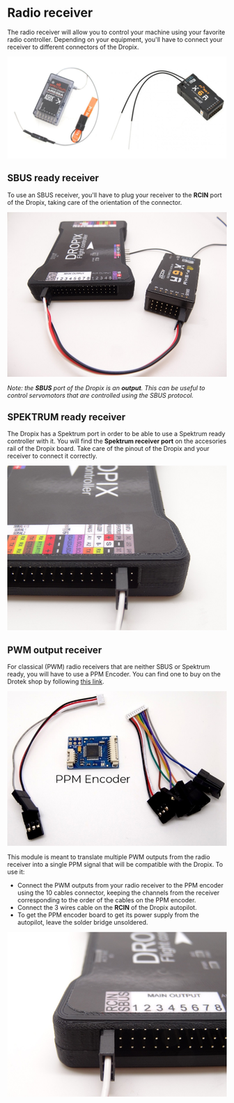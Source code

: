 # Radio receiver

The radio receiver will allow you to control your machine using your favorite radio controller. Depending on your equipment, you'll have to connect your receiver to different connectors of the Dropix.

![](../.gitbook/assets/receivers.jpg)

## SBUS ready receiver

To use an SBUS receiver, you'll have to plug your receiver to the **RCIN** port of the Dropix, taking care of the orientation of the connector.

![](../.gitbook/assets/sbus.jpg)

_Note: the **SBUS** port of the Dropix is an **output**. This can be useful to control servomotors that are controlled using the SBUS protocol._

## SPEKTRUM ready receiver

The Dropix has a Spektrum port in order to be able to use a Spektrum ready controller with it. You will find the **Spektrum receiver port** on the accesories rail of the Dropix board. Take care of the pinout of the Dropix and your receiver to connect it correctly.

![](../.gitbook/assets/spek.jpg)

## PWM output receiver

For classical \(PWM\) radio receivers that are neither SBUS or Spektrum ready, you will have to use a PPM Encoder. You can find one to buy on the Drotek shop by following [this link](https://drotek.com/shop/en/home/364-ppm-encoder-8-channels.html).

![](../.gitbook/assets/ppmencoder.jpg)

This module is meant to translate multiple PWM outputs from the radio receiver into a single PPM signal that will be compatible with the Dropix. To use it:

* Connect the PWM outputs from your radio receiver to the PPM encoder using the 10 cables connector, keeping the channels from the receiver corresponding to the order of the cables on the PPM encoder. 
* Connect the 3 wires cable on the **RCIN** of the Dropix autopilot.
* To get the PPM encoder board to get its power supply from the autopilot, leave the solder bridge unsoldered.

![](../.gitbook/assets/ppm.jpg)

